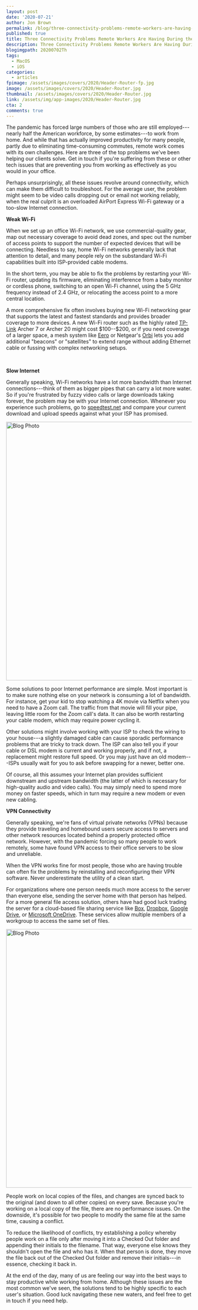 ```yaml
---
layout: post
date: '2020-07-21'
author: Jon Brown
permalink: /blog/three-connectivity-problems-remote-workers-are-having-during-the-pandemic/
published: true
title: Three Connectivity Problems Remote Workers Are Having During the Pandemic
description: Three Connectivity Problems Remote Workers Are Having During the Pandemic
blogimgpath: 20200702Th
tags:
  - MacOS
  - iOS
categories:
  - articles
fpimage: /assets/images/covers/2020/Header-Router-fp.jpg
image: /assets/images/covers/2020/Header-Router.jpg
thumbnail: /assets/images/covers/2020/Header-Router.jpg
link: /assets/img/app-images/2020/Header-Router.jpg
cta: 2
comments: true
---
```

The pandemic has forced large numbers of those who are still
employed---nearly half the American workforce, by some estimates---to
work from home. And while that has actually improved productivity for
many people, partly due to eliminating time-consuming commutes, remote
work comes with its own challenges. Here are three of the top problems
we've been helping our clients solve. Get in touch if you're suffering
from these or other tech issues that are preventing you from working as
effectively as you would in your office.

Perhaps unsurprisingly, all these issues revolve around connectivity,
which can make them difficult to troubleshoot. For the average user, the
problem might seem to be video calls dropping out or email not working
reliably, when the real culprit is an overloaded AirPort Express Wi-Fi
gateway or a too-slow Internet connection.​

**Weak Wi-Fi**

When we set up an office Wi-Fi network, we use commercial-quality gear,
map out necessary coverage to avoid dead zones, and spec out the number
of access points to support the number of expected devices that will be
connecting. Needless to say, home Wi-Fi networks generally lack that
attention to detail, and many people rely on the substandard Wi-Fi
capabilities built into ISP-provided cable modems.

In the short term, you may be able to fix the problems by restarting
your Wi-Fi router, updating its firmware, eliminating interference from
a baby monitor or cordless phone, switching to an open Wi-Fi channel,
using the 5 GHz frequency instead of 2.4 GHz, or relocating the access
point to a more central location.

A more comprehensive fix often involves buying new Wi-Fi networking gear
that supports the latest and fastest standards and provides broader
coverage to more devices. A new Wi-Fi router such as the highly rated
[TP-Link](https://www.tp-link.com/us/home-networking/wifi-router/)
Archer 7 or Archer 20 might cost \$100--\$200, or if you need coverage
of a larger space, a mesh system like [Eero](https://eero.com/)
or Netgear's [Orbi](https://www.netgear.com/orbi/) lets you add
additional "beacons" or "satellites" to extend range without adding
Ethernet cable or fussing with complex networking setups.

​

**Slow Internet**

Generally speaking, Wi-Fi networks have a lot more bandwidth than
Internet connections---think of them as bigger pipes that can carry a
lot more water. So if you're frustrated by fuzzy video calls or large
downloads taking forever, the problem may be with your Internet
connection. Whenever you experience such problems, go to
[speedtest.net](https://www.speedtest.net/) and compare your
current download and upload speeds against what your ISP has promised.

<img alt="Blog Photo" src="{{ site.site_cdn }}/assets/images/blog/2020/20200702Th/Speedtest-results.png" class="img-fluid rounded m-2" width="700" />


Some solutions to poor Internet performance are simple. Most important
is to make sure nothing else on your network is consuming a lot of
bandwidth. For instance, get your kid to stop watching a 4K movie via
Netflix when you need to have a Zoom call. The traffic from that movie
will fill your pipe, leaving little room for the Zoom call's data. It
can also be worth restarting your cable modem, which may require power
cycling it.

Other solutions might involve working with your ISP to check the wiring
to your house---a slightly damaged cable can cause sporadic performance
problems that are tricky to track down. The ISP can also tell you if
your cable or DSL modem is current and working properly, and if not, a
replacement might restore full speed. Or you may just have an old
modem---ISPs usually wait for you to ask before swapping for a newer,
better one.

Of course, all this assumes your Internet plan provides sufficient
downstream and upstream bandwidth (the latter of which is necessary for
high-quality audio and video calls). You may simply need to spend more
money on faster speeds, which in turn may require a new modem or even
new cabling. ​

**VPN Connectivity**

Generally speaking, we're fans of virtual private networks (VPNs)
because they provide traveling and homebound users secure access to
servers and other network resources located behind a properly protected
office network. However, with the pandemic forcing so many people to
work remotely, some have found VPN access to their office servers to be
slow and unreliable.

When the VPN works fine for most people, those who are having trouble
can often fix the problems by reinstalling and reconfiguring their VPN
software. Never underestimate the utility of a clean start.

For organizations where one person needs much more access to the server
than everyone else, sending the server home with that person has helped.
For a more general file access solution, others have had good luck
trading the server for a cloud-based file sharing service like
[Box](https://www.box.com/),
[Dropbox](https://www.dropbox.com/), [Google
Drive](https://gsuite.google.com/essentials/), or [Microsoft
OneDrive](https://www.microsoft.com/en-us/microsoft-365/onedrive/online-cloud-storage).
These services allow multiple members of a workgroup to access the same
set of files.

<img alt="Blog Photo" src="{{ site.site_cdn }}/assets/images/blog/2020/20200702Th/Dropbox-desktop-app.png" class="img-fluid rounded m-2" width="700" />


People work on local copies of the files, and changes are synced back to
the original (and down to all other copies) on every save. Because
you're working on a local copy of the file, there are no performance
issues. On the downside, it's possible for two people to modify the same
file at the same time, causing a conflict.

To reduce the likelihood of conflicts, try establishing a policy whereby
people work on a file only after moving it into a Checked Out folder and
appending their initials to the filename. That way, everyone else knows
they shouldn't open the file and who has it. When that person is done,
they move the file back out of the Checked Out folder and remove their
initials---in essence, checking it back in.

At the end of the day, many of us are feeling our way into the best ways
to stay productive while working from home. Although these issues are
the most common we've seen, the solutions tend to be highly specific to
each user's situation. Good luck navigating these new waters, and feel
free to get in touch if you need help.
